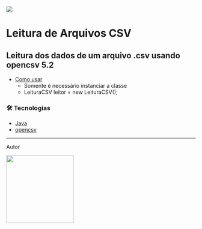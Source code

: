 

<img src="https://img.shields.io/static/v1?label=Status&message=concluido&color=7159c1&style=for-the-badge&logo=ghost"/>
  
# Leitura de Arquivos CSV

## Leitura dos dados de um arquivo .csv usando opencsv 5.2

<!--ts-->   
   * [Como usar](#como-usar)
      * Somente é necessário instanciar a classe
      * LeituraCSV leitor = new LeituraCSV();
<!--te-->

### 🛠 Tecnologias

- [Java](https://www.java.com/pt-BR/)
- [opencsv](http://opencsv.sourceforge.net/)

<hr>
<p>Autor</p>
<kbd>
  <a href="https://www.linkedin.com/in/adrianomacedosantana">  
    <img src="https://user-images.githubusercontent.com/25441376/94390408-ef4c3280-0128-11eb-9316-c5772418c46d.png" width="180">  
  </a>
</kbd>
